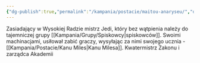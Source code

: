 ```yaml
---
{"dg-publish":true,"permalink":"/kampania/postacie/maitou-anaryseu/","dgPassFrontmatter":true}
---
```


Zasiadający w Wysokiej Radzie mistrz Jedi, który bez wątpienia należy do tajemniczej grupy [[Kampania/Grupy/Spiskowcy\|spiskowców]]. Swoimi machinacjami, usiłował zabić graczy, wysyłając za nimi swojego ucznia - [[Kampania/Postacie/Kanu Miles\|Kanu Milesa]]. Kwatermistrz Zakonu i zarządca Akademii